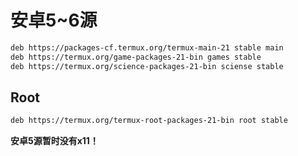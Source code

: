 # 安卓5~6源


```bash
deb https://packages-cf.termux.org/termux-main-21 stable main
deb https://termux.org/game-packages-21-bin games stable
deb https://termux.org/science-packages-21-bin sciense stable
```

## Root

```bash
deb https://termux.org/termux-root-packages-21-bin root stable
```

**安卓5源暂时没有x11！**
